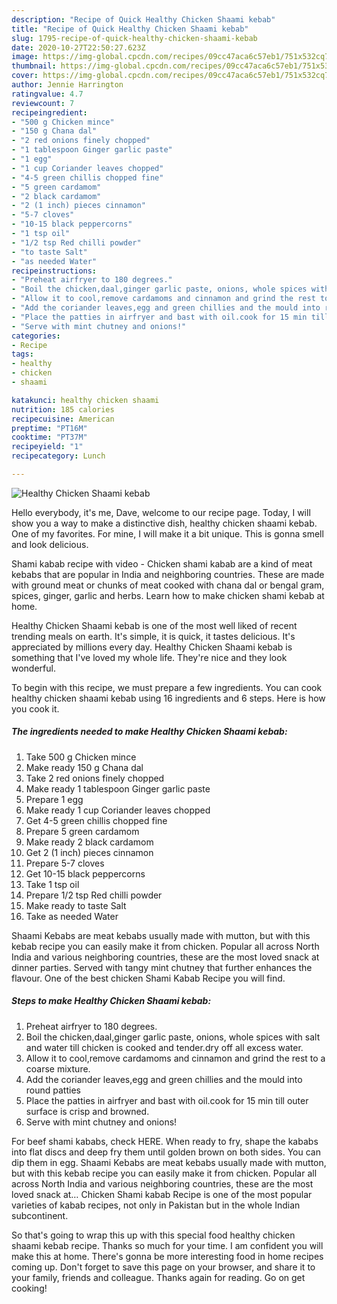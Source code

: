 ```yaml
---
description: "Recipe of Quick Healthy Chicken Shaami kebab"
title: "Recipe of Quick Healthy Chicken Shaami kebab"
slug: 1795-recipe-of-quick-healthy-chicken-shaami-kebab
date: 2020-10-27T22:50:27.623Z
image: https://img-global.cpcdn.com/recipes/09cc47aca6c57eb1/751x532cq70/healthy-chicken-shaami-kebab-recipe-main-photo.jpg
thumbnail: https://img-global.cpcdn.com/recipes/09cc47aca6c57eb1/751x532cq70/healthy-chicken-shaami-kebab-recipe-main-photo.jpg
cover: https://img-global.cpcdn.com/recipes/09cc47aca6c57eb1/751x532cq70/healthy-chicken-shaami-kebab-recipe-main-photo.jpg
author: Jennie Harrington
ratingvalue: 4.7
reviewcount: 7
recipeingredient:
- "500 g Chicken mince"
- "150 g Chana dal"
- "2 red onions finely chopped"
- "1 tablespoon Ginger garlic paste"
- "1 egg"
- "1 cup Coriander leaves chopped"
- "4-5 green chillis chopped fine"
- "5 green cardamom"
- "2 black cardamom"
- "2 (1 inch) pieces cinnamon"
- "5-7 cloves"
- "10-15 black peppercorns"
- "1 tsp oil"
- "1/2 tsp Red chilli powder"
- "to taste Salt"
- "as needed Water"
recipeinstructions:
- "Preheat airfryer to 180 degrees."
- "Boil the chicken,daal,ginger garlic paste, onions, whole spices with salt and water till chicken is cooked and tender.dry off all excess water."
- "Allow it to cool,remove cardamoms and cinnamon and grind the rest to a coarse mixture."
- "Add the coriander leaves,egg and green chillies and the mould into round patties"
- "Place the patties in airfryer and bast with oil.cook for 15 min till outer surface is crisp and browned."
- "Serve with mint chutney and onions!"
categories:
- Recipe
tags:
- healthy
- chicken
- shaami

katakunci: healthy chicken shaami 
nutrition: 185 calories
recipecuisine: American
preptime: "PT16M"
cooktime: "PT37M"
recipeyield: "1"
recipecategory: Lunch

---
```



![Healthy Chicken Shaami kebab](https://img-global.cpcdn.com/recipes/09cc47aca6c57eb1/751x532cq70/healthy-chicken-shaami-kebab-recipe-main-photo.jpg)

Hello everybody, it's me, Dave, welcome to our recipe page. Today, I will show you a way to make a distinctive dish, healthy chicken shaami kebab. One of my favorites. For mine, I will make it a bit unique. This is gonna smell and look delicious.

Shami kabab recipe with video - Chicken shami kabab are a kind of meat kebabs that are popular in India and neighboring countries. These are made with ground meat or chunks of meat cooked with chana dal or bengal gram, spices, ginger, garlic and herbs. Learn how to make chicken shami kebab at home.

Healthy Chicken Shaami kebab is one of the most well liked of recent trending meals on earth. It's simple, it is quick, it tastes delicious. It's appreciated by millions every day. Healthy Chicken Shaami kebab is something that I've loved my whole life. They're nice and they look wonderful.


To begin with this recipe, we must prepare a few ingredients. You can cook healthy chicken shaami kebab using 16 ingredients and 6 steps. Here is how you cook it.

<!--inarticleads1-->

##### The ingredients needed to make Healthy Chicken Shaami kebab:

1. Take 500 g Chicken mince
1. Make ready 150 g Chana dal
1. Take 2 red onions finely chopped
1. Make ready 1 tablespoon Ginger garlic paste
1. Prepare 1 egg
1. Make ready 1 cup Coriander leaves chopped
1. Get 4-5 green chillis chopped fine
1. Prepare 5 green cardamom
1. Make ready 2 black cardamom
1. Get 2 (1 inch) pieces cinnamon
1. Prepare 5-7 cloves
1. Get 10-15 black peppercorns
1. Take 1 tsp oil
1. Prepare 1/2 tsp Red chilli powder
1. Make ready to taste Salt
1. Take as needed Water


Shaami Kebabs are meat kebabs usually made with mutton, but with this kebab recipe you can easily make it from chicken. Popular all across North India and various neighboring countries, these are the most loved snack at dinner parties. Served with tangy mint chutney that further enhances the flavour. One of the best chicken Shami Kabab Recipe you will find. 

<!--inarticleads2-->

##### Steps to make Healthy Chicken Shaami kebab:

1. Preheat airfryer to 180 degrees.
1. Boil the chicken,daal,ginger garlic paste, onions, whole spices with salt and water till chicken is cooked and tender.dry off all excess water.
1. Allow it to cool,remove cardamoms and cinnamon and grind the rest to a coarse mixture.
1. Add the coriander leaves,egg and green chillies and the mould into round patties
1. Place the patties in airfryer and bast with oil.cook for 15 min till outer surface is crisp and browned.
1. Serve with mint chutney and onions!


For beef shami kababs, check HERE. When ready to fry, shape the kababs into flat discs and deep fry them until golden brown on both sides. You can dip them in egg. Shaami Kebabs are meat kebabs usually made with mutton, but with this kebab recipe you can easily make it from chicken. Popular all across North India and various neighboring countries, these are the most loved snack at… Chicken Shami kabab Recipe is one of the most popular varieties of kabab recipes, not only in Pakistan but in the whole Indian subcontinent. 

So that's going to wrap this up with this special food healthy chicken shaami kebab recipe. Thanks so much for your time. I am confident you will make this at home. There's gonna be more interesting food in home recipes coming up. Don't forget to save this page on your browser, and share it to your family, friends and colleague. Thanks again for reading. Go on get cooking!
